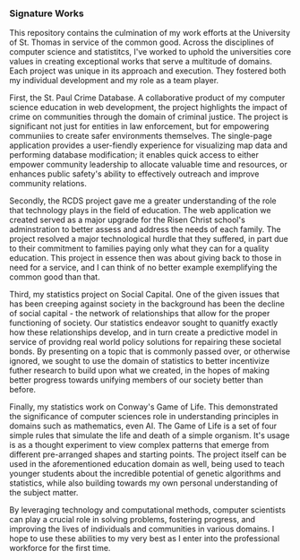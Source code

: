 ### Signature Works

<!--
**RWThompson7/RWThompson7** is a ✨ _special_ ✨ repository because its `README.md` (this file) appears on your GitHub profile.

Here are some ideas to get you started:

- 🔭 I’m currently working on ...
- 🌱 I’m currently learning ...
- 👯 I’m looking to collaborate on ...
- 🤔 I’m looking for help with ...
- 💬 Ask me about ...
- 📫 How to reach me: ...
- 😄 Pronouns: ...
- ⚡ Fun fact: ...
-->

This repository contains the culmination of my work efforts at the University of St. Thomas in service of the common good. Across the disciplines of computer science and statistitcs, I've worked to uphold the universities core values in creating exceptional works that serve a multitude of domains. Each project was unique in its approach and execution. They fostered both my individual development and my role as a team player. 

First, the St. Paul Crime Database. A collaborative product of my computer science education in web development, the project highlights the impact of crime on communities through the domain of criminal justice. The project is significant not just for entities in law enforcement, but for empowering communiies to create safer environments themselves. The single-page application provides a user-fiendly experience for visualizing map data and performing database modification; it enables quick access to either empower community leadership to allocate valuable time and resources, or enhances public safety's ability to effectively outreach and improve community relations.

Secondly, the RCDS project gave me a greater understanding of the role that technology plays in the field of education. The web application we created served as a major upgrade for the Risen Christ school's adminstration to better assess and address the needs of each family. The project resolved a major technological hurdle that they suffered, in part due to their commitment to families paying only what they can for a quality education. This project in essence then was about giving back to those in need for a service, and I can think of no better example exemplifying the common good than that. 

Third, my statistics project on Social Capital. One of the given issues that has been creeping against society in the background has been the decline of social capital - the network of relationships that allow for the proper functioning of society. Our statistics endeavor sought to quanitfy exactly how these relationships develop, and in turn create a predictive model in service of providng real world policy solutions for repairing these societal bonds. By presenting on a topic that is commonly passed over, or otherwise ignored, we sought to use the domain of statistics to better incentivize futher research to build upon what we created, in the hopes of making better progress towards unifying members of our society better than before.

Finally, my statistics work on Conway's Game of Life. This demonstrated the significance of computer sciences role in understanding principles in domains such as mathematics, even AI. The Game of Life is a set of four simple rules that simulate the life and death of a simple organism. It's usage is as a thought experiment to view complex patterns that emerge from different pre-arranged shapes and starting points. The project itself can be used in the aforementioned education domain as well, being used to teach younger students about the incredible potential of genetic algorithms and statistics, while also building towards my own personal understanding of the subject matter.

By leveraging technology and computational methods, computer scientists can play a crucial role in solving problems, fostering progress, and improving the lives of individuals and communities in various domains. I hope to use these abilities to my very best as I enter into the professional workforce for the first time.
